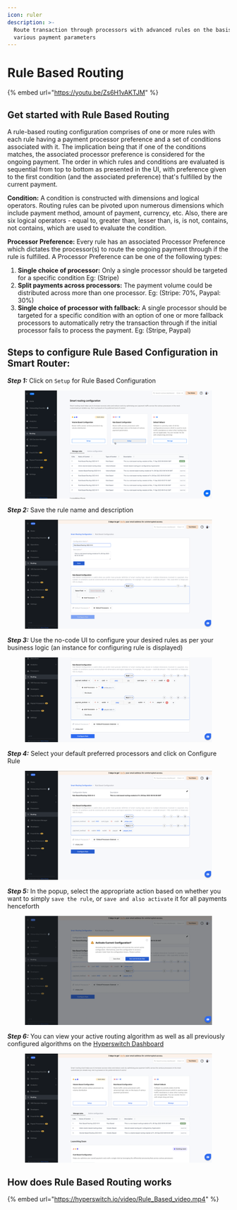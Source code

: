 ```yaml
---
icon: ruler
description: >-
  Route transaction through processors with advanced rules on the basis of
  various payment parameters
---
```


# Rule Based Routing

{% embed url="https://youtu.be/Zs6H1vAKTJM" %}

## Get started with Rule Based Routing

A rule-based routing configuration comprises of one or more rules with each rule having a payment processor preference and a set of conditions associated with it. The implication being that if one of the conditions matches, the associated processor preference is considered for the ongoing payment. The order in which rules and conditions are evaluated is sequential from top to bottom as presented in the UI, with preference given to the first condition (and the associated preference) that's fulfilled by the current payment.&#x20;

**Condition:** A condition is constructed with dimensions and logical operators. Routing rules can be pivoted upon numerous dimensions which include payment method, amount of payment, currency, etc. Also, there are six logical operators - equal to, greater than, lesser than, is, is not, contains, not contains, which are used to evaluate the condition.

**Processor Preference:** Every rule has an associated Processor Preference which dictates the processor(s) to route the ongoing payment through if the rule is fulfilled. A Processor Preference can be one of the following types:

1. **Single choice of processor:** Only a single processor should be targeted for a specific condition Eg: (Stripe)
2. **Split payments across processors:** The payment volume could be distributed across more than one processor. Eg: (Stripe: 70%, Paypal: 30%)
3. **Single choice of processor with fallback:** A single processor should be targeted for a specific condition with an option of one or more fallback processors to automatically retry the transaction through if the initial processor fails to process the payment. Eg: (Stripe, Paypal)

## Steps to configure Rule Based Configuration in Smart Router:



_**Step 1:**_ Click on `Setup` for Rule Based Configuration

<figure><img src="../../../.gitbook/assets/Astep1-smartrouter.png" alt=""><figcaption></figcaption></figure>

_**Step 2:**_ Save the rule name and description

<figure><img src="../../../.gitbook/assets/Astep2-smartrouter.png" alt=""><figcaption></figcaption></figure>

_**Step 3:**_ Use the no-code UI to configure your desired rules as per your business logic (an instance for configuring rule is displayed)

<figure><img src="../../../.gitbook/assets/Astep3-smartrouter.png" alt=""><figcaption></figcaption></figure>

_**Step 4:**_ Select your default preferred processors and click on Configure Rule

<figure><img src="../../../.gitbook/assets/Astep4-smartrouter.png" alt=""><figcaption></figcaption></figure>

_**Step 5:**_ In the popup, select the appropriate action based on whether you want to simply `save the rule`, or `save and also activate` it for all payments henceforth

<figure><img src="../../../.gitbook/assets/Astep5-smartrouter.png" alt=""><figcaption></figcaption></figure>

_**Step 6:**_ You can view your active routing algorithm as well as all previously configured algorithms on the [Hyperswitch Dashboard](https://app.hyperswitch.io/routing)

<figure><img src="../../../.gitbook/assets/Astep6-smartrouter.png" alt=""><figcaption></figcaption></figure>

## How does Rule Based Routing works

{% embed url="https://hyperswitch.io/video/Rule_Based_video.mp4" %}
